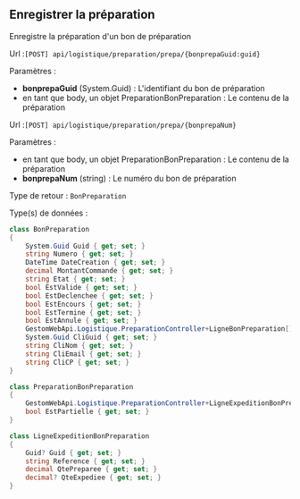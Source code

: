 ## <span id='saisiepreparation'>Enregistrer la préparation</span>

Enregistre la préparation d'un bon de préparation

Url :`[POST] api/logistique/preparation/prepa/{bonprepaGuid:guid}`

Paramètres : 

- **bonprepaGuid** (System.Guid) : L'identifiant du bon de préparation
- en tant que body, un objet PreparationBonPreparation : Le contenu de la préparation

Url :`[POST] api/logistique/preparation/prepa/{bonprepaNum}`

Paramètres : 

- en tant que body, un objet PreparationBonPreparation : Le contenu de la préparation
- **bonprepaNum** (string) : Le numéro du bon de préparation

Type de retour : `BonPreparation`

Type(s) de données :

```csharp
class BonPreparation
{
	System.Guid Guid { get; set; }
	string Numero { get; set; }
	DateTime DateCreation { get; set; }
	decimal MontantCommande { get; set; }
	string Etat { get; set; }
	bool EstValide { get; set; }
	bool EstDeclenchee { get; set; }
	bool EstEncours { get; set; }
	bool EstTermine { get; set; }
	bool EstAnnule { get; set; }
	GestomWebApi.Logistique.PreparationController+LigneBonPreparation[] Lignes { get; set; }
	System.Guid CliGuid { get; set; }
	string CliNom { get; set; }
	string CliEmail { get; set; }
	string CliCP { get; set; }
}

class PreparationBonPreparation
{
	GestomWebApi.Logistique.PreparationController+LigneExpeditionBonPreparation[] Lignes { get; set; }
	bool EstPartielle { get; set; }
}

class LigneExpeditionBonPreparation
{
	Guid? Guid { get; set; }
	string Reference { get; set; }
	decimal QtePreparee { get; set; }
	decimal? QteExpediee { get; set; }
}

```

